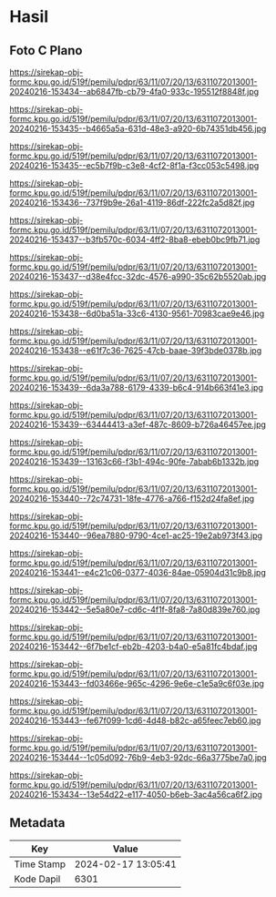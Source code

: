 # Hasil

## Foto C Plano

https://sirekap-obj-formc.kpu.go.id/519f/pemilu/pdpr/63/11/07/20/13/6311072013001-20240216-153434--ab6847fb-cb79-4fa0-933c-195512f8848f.jpg

https://sirekap-obj-formc.kpu.go.id/519f/pemilu/pdpr/63/11/07/20/13/6311072013001-20240216-153435--b4665a5a-631d-48e3-a920-6b74351db456.jpg

https://sirekap-obj-formc.kpu.go.id/519f/pemilu/pdpr/63/11/07/20/13/6311072013001-20240216-153435--ec5b7f9b-c3e8-4cf2-8f1a-f3cc053c5498.jpg

https://sirekap-obj-formc.kpu.go.id/519f/pemilu/pdpr/63/11/07/20/13/6311072013001-20240216-153436--737f9b9e-26a1-4119-86df-222fc2a5d82f.jpg

https://sirekap-obj-formc.kpu.go.id/519f/pemilu/pdpr/63/11/07/20/13/6311072013001-20240216-153437--b3fb570c-6034-4ff2-8ba8-ebeb0bc9fb71.jpg

https://sirekap-obj-formc.kpu.go.id/519f/pemilu/pdpr/63/11/07/20/13/6311072013001-20240216-153437--d38e4fcc-32dc-4576-a990-35c62b5520ab.jpg

https://sirekap-obj-formc.kpu.go.id/519f/pemilu/pdpr/63/11/07/20/13/6311072013001-20240216-153438--6d0ba51a-33c6-4130-9561-70983cae9e46.jpg

https://sirekap-obj-formc.kpu.go.id/519f/pemilu/pdpr/63/11/07/20/13/6311072013001-20240216-153438--e61f7c36-7625-47cb-baae-39f3bde0378b.jpg

https://sirekap-obj-formc.kpu.go.id/519f/pemilu/pdpr/63/11/07/20/13/6311072013001-20240216-153439--6da3a788-6179-4339-b6c4-914b663f41e3.jpg

https://sirekap-obj-formc.kpu.go.id/519f/pemilu/pdpr/63/11/07/20/13/6311072013001-20240216-153439--63444413-a3ef-487c-8609-b726a46457ee.jpg

https://sirekap-obj-formc.kpu.go.id/519f/pemilu/pdpr/63/11/07/20/13/6311072013001-20240216-153439--13163c66-f3b1-494c-90fe-7abab6b1332b.jpg

https://sirekap-obj-formc.kpu.go.id/519f/pemilu/pdpr/63/11/07/20/13/6311072013001-20240216-153440--72c74731-18fe-4776-a766-f152d24fa8ef.jpg

https://sirekap-obj-formc.kpu.go.id/519f/pemilu/pdpr/63/11/07/20/13/6311072013001-20240216-153440--96ea7880-9790-4ce1-ac25-19e2ab973f43.jpg

https://sirekap-obj-formc.kpu.go.id/519f/pemilu/pdpr/63/11/07/20/13/6311072013001-20240216-153441--e4c21c06-0377-4036-84ae-05904d31c9b8.jpg

https://sirekap-obj-formc.kpu.go.id/519f/pemilu/pdpr/63/11/07/20/13/6311072013001-20240216-153442--5e5a80e7-cd6c-4f1f-8fa8-7a80d839e760.jpg

https://sirekap-obj-formc.kpu.go.id/519f/pemilu/pdpr/63/11/07/20/13/6311072013001-20240216-153442--6f7be1cf-eb2b-4203-b4a0-e5a81fc4bdaf.jpg

https://sirekap-obj-formc.kpu.go.id/519f/pemilu/pdpr/63/11/07/20/13/6311072013001-20240216-153443--fd03466e-965c-4296-9e6e-c1e5a9c6f03e.jpg

https://sirekap-obj-formc.kpu.go.id/519f/pemilu/pdpr/63/11/07/20/13/6311072013001-20240216-153443--fe67f099-1cd6-4d48-b82c-a65feec7eb60.jpg

https://sirekap-obj-formc.kpu.go.id/519f/pemilu/pdpr/63/11/07/20/13/6311072013001-20240216-153444--1c05d092-76b9-4eb3-92dc-66a3775be7a0.jpg

https://sirekap-obj-formc.kpu.go.id/519f/pemilu/pdpr/63/11/07/20/13/6311072013001-20240216-153434--13e54d22-e117-4050-b6eb-3ac4a56ca6f2.jpg


## Metadata

| Key        | Value               |
| ---------- | ------------------- |
| Time Stamp | 2024-02-17 13:05:41 |
| Kode Dapil | 6301                |



